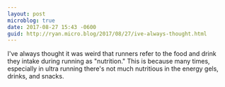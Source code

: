 ```yaml
---
layout: post
microblog: true
date: 2017-08-27 15:43 -0600
guid: http://ryan.micro.blog/2017/08/27/ive-always-thought.html
---
```

I've always thought it was weird that runners refer to the food and drink they intake during running as "nutrition." This is because many times, especially in ultra running there's not much nutritious in the energy gels, drinks, and snacks.
